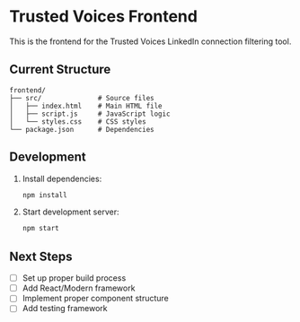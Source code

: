# Trusted Voices Frontend

This is the frontend for the Trusted Voices LinkedIn connection filtering tool.

## Current Structure
```
frontend/
├── src/              # Source files
│   ├── index.html    # Main HTML file
│   ├── script.js     # JavaScript logic
│   └── styles.css    # CSS styles
└── package.json      # Dependencies
```

## Development
1. Install dependencies:
   ```bash
   npm install
   ```

2. Start development server:
   ```bash
   npm start
   ```

## Next Steps
- [ ] Set up proper build process
- [ ] Add React/Modern framework
- [ ] Implement proper component structure
- [ ] Add testing framework
